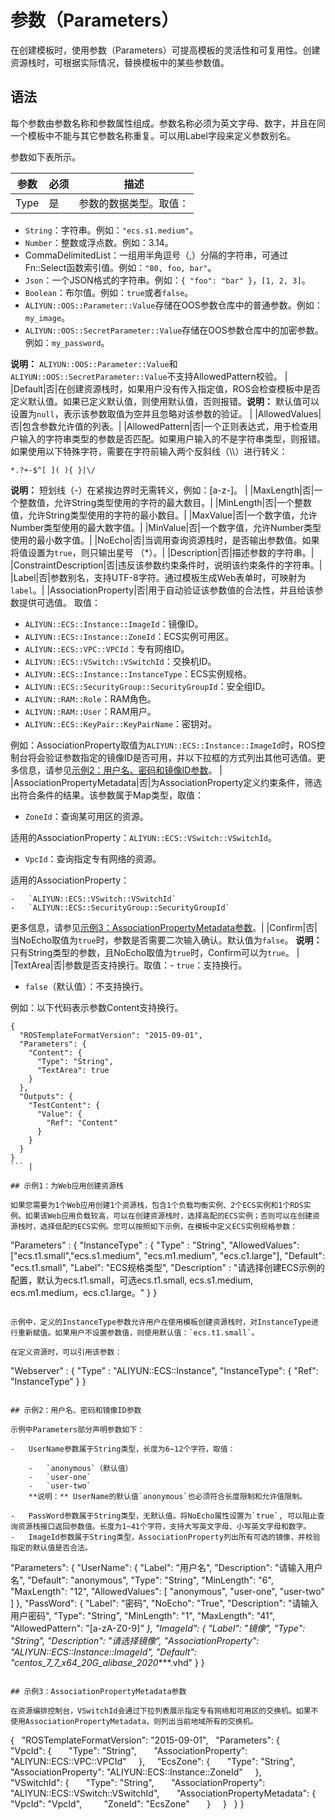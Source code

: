 # 参数（Parameters）

在创建模板时，使用参数（Parameters）可提高模板的灵活性和可复用性。创建资源栈时，可根据实际情况，替换模板中的某些参数值。

## 语法

每个参数由参数名称和参数属性组成。参数名称必须为英文字母、数字，并且在同一个模板中不能与其它参数名称重复。可以用Label字段来定义参数别名。

参数如下表所示。

|参数|必须|描述|
|--|--|--|
|Type|是|参数的数据类型。取值：

-   `String`：字符串。例如：`"ecs.s1.medium"`。
-   `Number`：整数或浮点数。例如：3.14。
-   CommaDelimitedList：一组用半角逗号（,）分隔的字符串，可通过Fn::Select函数索引值。例如：`"80, foo, bar"`。
-   `Json`：一个JSON格式的字符串。例如：`{ "foo": "bar" }`，`[1, 2, 3]`。
-   `Boolean`：布尔值。例如：`true`或者`false`。
-   `ALIYUN::OOS::Parameter::Value`存储在OOS参数仓库中的普通参数。例如：`my_image`。
-   `ALIYUN::OOS::SecretParameter::Value`存储在OOS参数仓库中的加密参数。例如：`my_password`。

**说明：** `ALIYUN::OOS::Parameter::Value`和`ALIYUN::OOS::SecretParameter::Value`不支持AllowedPattern校验。 |
|Default|否|在创建资源栈时，如果用户没有传入指定值，ROS会检查模板中是否定义默认值。如果已定义默认值，则使用默认值，否则报错。**说明：** 默认值可以设置为`null`，表示该参数取值为空并且忽略对该参数的验证。 |
|AllowedValues|否|包含参数允许值的列表。|
|AllowedPattern|否|一个正则表达式，用于检查用户输入的字符串类型的参数是否匹配。如果用户输入的不是字符串类型，则报错。 如果使用以下特殊字符，需要在字符前输入两个反斜线（\\\\）进行转义：

```
*.?+-$^[ ]( ){ }|\/
```

**说明：** 短划线（-）在紧挨边界时无需转义，例如：\[a-z-\]。 |
|MaxLength|否|一个整数值，允许String类型使用的字符的最大数目。|
|MinLength|否|一个整数值，允许String类型使用的字符的最小数目。|
|MaxValue|否|一个数字值，允许Number类型使用的最大数字值。|
|MinValue|否|一个数字值，允许Number类型使用的最小数字值。|
|NoEcho|否|当调用查询资源栈时，是否输出参数值。如果将值设置为`true`，则只输出星号 （\*）。|
|Description|否|描述参数的字符串。|
|ConstraintDescription|否|违反该参数约束条件时，说明该约束条件的字符串。|
|Label|否|参数别名，支持UTF-8字符。通过模板生成Web表单时，可映射为`label`。|
|AssociationProperty|否|用于自动验证该参数值的合法性，并且给该参数提供可选值。 取值：

-   `ALIYUN::ECS::Instance::ImageId`：镜像ID。
-   `ALIYUN::ECS::Instance::ZoneId`：ECS实例可用区。
-   `ALIYUN::ECS::VPC::VPCId`：专有网络ID。
-   `ALIYUN::ECS::VSwitch::VSwitchId`：交换机ID。
-   `ALIYUN::ECS::Instance::InstanceType`：ECS实例规格。
-   `ALIYUN::ECS::SecurityGroup::SecurityGroupId`：安全组ID。
-   `ALIYUN::RAM::Role`：RAM角色。
-   `ALIYUN::RAM::User`：RAM用户。
-   `ALIYUN::ECS::KeyPair::KeyPairName`：密钥对。

例如：AssociationProperty取值为`ALIYUN::ECS::Instance::ImageId`时，ROS控制台将会验证参数指定的镜像ID是否可用，并以下拉框的方式列出其他可选值。更多信息，请参见[示例2：用户名、密码和镜像ID参数](#section_i5w_x3v_kfb)。 |
|AssociationPropertyMetadata|否|为AssociationProperty定义约束条件，筛选出符合条件的结果。该参数属于Map类型，取值：

-   `ZoneId`：查询某可用区的资源。

适用的AssociationProperty：`ALIYUN::ECS::VSwitch::VSwitchId`。

-   `VpcId`：查询指定专有网络的资源。

适用的AssociationProperty：

    -   `ALIYUN::ECS::VSwitch::VSwitchId`
    -   `ALIYUN::ECS::SecurityGroup::SecurityGroupId`

更多信息，请参见[示例3：AssociationPropertyMetadata参数](#section_dbf_br8_mh1)。|
|Confirm|否|当NoEcho取值为`true`时，参数是否需要二次输入确认。默认值为`false`。 **说明：** 只有String类型的参数，且NoEcho取值为`true`时，Confirm可以为`true`。 |
|TextArea|否|参数是否支持换行。取值：-   `true`：支持换行。
-   `false`（默认值）：不支持换行。

例如：以下代码表示参数Content支持换行。

```
{
  "ROSTemplateFormatVersion": "2015-09-01",
  "Parameters": {
    "Content": {
      "Type": "String",
      "TextArea": true
    }
  },
  "Outputs": {
    "TestContent": {
      "Value": {
        "Ref": "Content"
      }
    }
  }
}
``` |

## 示例1：为Web应用创建资源栈

如果您需要为1个Web应用创建1个资源栈，包含1个负载均衡实例、2个ECS实例和1个RDS实例。如果该Web应用负载较高，可以在创建资源栈时，选择高配的ECS实例；否则可以在创建资源栈时，选择低配的ECS实例。您可以按照如下示例，在模板中定义ECS实例规格参数：

```
"Parameters" : {
  "InstanceType" : {
    "Type" : "String",
    "AllowedValues":["ecs.t1.small","ecs.s1.medium", "ecs.m1.medium", "ecs.c1.large"],
    "Default": "ecs.t1.small",
    "Label": "ECS规格类型",
    "Description" : "请选择创建ECS示例的配置，默认为ecs.t1.small，可选ecs.t1.small, ecs.s1.medium, ecs.m1.medium，ecs.c1.large。"
  }
}
```

示例中，定义的InstanceType参数允许用户在使用模板创建资源栈时，对InstanceType进行重新赋值。如果用户不设置参数值，则使用默认值：`ecs.t1.small`。

在定义资源时，可以引用该参数：

```
"Webserver" : {
  "Type" : "ALIYUN::ECS::Instance",
  "InstanceType": {
    "Ref": "InstanceType"
  }
}
```

## 示例2：用户名、密码和镜像ID参数

示例中Parameters部分声明参数如下：

-   UserName参数属于String类型，长度为6~12个字符，取值：

    -   `anonymous`（默认值）
    -   `user-one`
    -   `user-two`
    **说明：** UserName的默认值`anonymous`也必须符合长度限制和允许值限制。

-   PassWord参数属于String类型，无默认值。将NoEcho属性设置为`true`, 可以阻止查询资源栈接口返回参数值。长度为1~41个字符，支持大写英文字母、小写英文字母和数字。
-   ImageId参数属于String类型，AssociationProperty列出所有可选的镜像，并校验指定的默认值是否合法。

```
"Parameters": {
  "UserName": {
    "Label": "用户名",
    "Description": "请输入用户名",
    "Default": "anonymous",
    "Type": "String",
    "MinLength": "6",
    "MaxLength": "12",
    "AllowedValues": [
      "anonymous",
      "user-one",
      "user-two"
    ]
  },
  "PassWord": {
    "Label": "密码",
    "NoEcho": "True",
    "Description": "请输入用户密码",
    "Type": "String",
    "MinLength": "1",
    "MaxLength": "41",
    "AllowedPattern": "[a-zA-Z0-9]*"
  },
  "ImageId": {
    "Label": "镜像",
    "Type": "String",
    "Description": "请选择镜像",
    "AssociationProperty": "ALIYUN::ECS::Instance::ImageId",
    "Default": "centos_7_7_x64_20G_alibase_2020****.vhd"
  }
}
```

## 示例3：AssociationPropertyMetadata参数

在资源编排控制台，VSwitchId会通过下拉列表展示指定专有网络和可用区的交换机。如果不使用AssociationPropertyMetadata，则列出当前地域所有的交换机。

```
{
  "ROSTemplateFormatVersion": "2015-09-01",
  "Parameters": {
    "VpcId": {
      "Type": "String",
      "AssociationProperty": "ALIYUN::ECS::VPC::VPCId"
    },
    "EcsZone": {
      "Type": "String",
      "AssociationProperty": "ALIYUN::ECS::Instance::ZoneId"
    },
    "VSwitchId": {
      "Type": "String",
      "AssociationProperty": "ALIYUN::ECS::VSwitch::VSwitchId",
      "AssociationPropertyMetadata": {
        "VpcId": "VpcId",
        "ZoneId": "EcsZone"
      }
    }
  }
}
```

